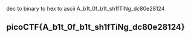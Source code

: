 dec to binary to hex to ascii
A_b1t_0f_b1t_sh1fTiNg_dc80e28124
## picoCTF{A_b1t_0f_b1t_sh1fTiNg_dc80e28124}
